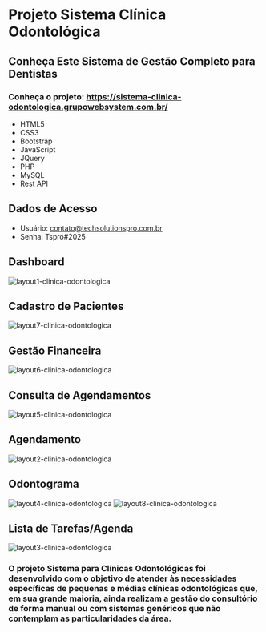 # Projeto Sistema Clínica Odontológica
## Conheça Este Sistema de Gestão Completo para Dentistas
### Conheça o projeto: https://sistema-clinica-odontologica.grupowebsystem.com.br/
- HTML5
- CSS3
- Bootstrap
- JavaScript
- JQuery
- PHP
- MySQL
- Rest API

## Dados de Acesso
- Usuário: contato@techsolutionspro.com.br
- Senha: Tspro#2025

## Dashboard
![layout1-clinica-odontologica](https://github.com/user-attachments/assets/65c914e5-5135-400a-9fdf-5485c7310376)

## Cadastro de Pacientes
![layout7-clinica-odontologica](https://github.com/user-attachments/assets/af60d848-eb82-49e6-9757-afafdf98b21e)

## Gestão Financeira
![layout6-clinica-odontologica](https://github.com/user-attachments/assets/c79a8008-9945-4f8b-aa06-21790e0d3670)

## Consulta de Agendamentos
![layout5-clinica-odontologica](https://github.com/user-attachments/assets/6344d59e-dd47-42c6-99c6-a9ed32f49bbe)

## Agendamento
![layout2-clinica-odontologica](https://github.com/user-attachments/assets/dfb8fc1a-c725-4eaf-8195-c4fc4437fee2)

## Odontograma
![layout4-clinica-odontologica](https://github.com/user-attachments/assets/79baaf07-1172-40d0-ab6a-e0a9edc78e90)
![layout8-clinica-odontologica](https://github.com/user-attachments/assets/4607410a-fcc5-441d-9310-acfd8504a9be)

## Lista de Tarefas/Agenda
![layout3-clinica-odontologica](https://github.com/user-attachments/assets/235e8684-4412-4889-9c04-0a1de6641952)

### O projeto Sistema para Clínicas Odontológicas foi desenvolvido com o objetivo de atender às necessidades específicas de pequenas e médias clínicas odontológicas que, em sua grande maioria, ainda realizam a gestão do consultório de forma manual ou com sistemas genéricos que não contemplam as particularidades da área.
